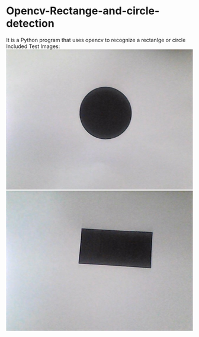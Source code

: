 # Opencv-Rectange-and-circle-detection
It is a Python program that uses opencv to recognize a rectanlge or circle<br />
Included Test Images:<br />
![](https://github.com/Mice0x/Opencv-Rectange-and-circle-detection/blob/master/Circle.jpg)
![](https://github.com/Mice0x/Opencv-Rectange-and-circle-detection/blob/master/Rect.jpg)
